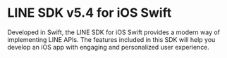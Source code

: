 # LINE SDK v5.4 for iOS Swift

Developed in Swift, the LINE SDK for iOS Swift provides a modern way of implementing LINE APIs. The features included in this SDK will help you develop an iOS app with engaging and personalized user experience.
